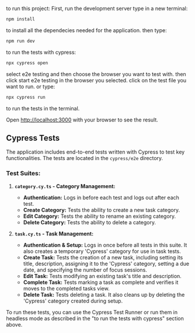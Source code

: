 to run this project: First, run the development server
type in a new terminal:
```bash
npm install
```
to install all the dependecies needed for the application.
then type:
```bash
npm run dev
```
to run the tests with cypress:
```bash
npx cypress open
```
select e2e testing and then choose the browser you want to test with. then click start e2e testing in the browser you selected.
click on the test file you want to run.
or type:
```bash
npx cypress run
```
to run the tests in the terminal.

Open [http://localhost:3000](http://localhost:3000) with your browser to see the result.

## Cypress Tests

The application includes end-to-end tests written with Cypress to test key functionalities. The tests are located in the `cypress/e2e` directory.

### Test Suites:

1.  **`category.cy.ts` - Category Management:**
    *   **Authentication:** Logs in before each test and logs out after each test.
    *   **Create Category:** Tests the ability to create a new task category.
    *   **Edit Category:** Tests the ability to rename an existing category.
    *   **Delete Category:** Tests the ability to delete a category.

2.  **`task.cy.ts` - Task Management:**
    *   **Authentication & Setup:** Logs in once before all tests in this suite. It also creates a temporary 'Cypress' category for use in task tests.
    *   **Create Task:** Tests the creation of a new task, including setting its title, description, assigning it to the 'Cypress' category, setting a due date, and specifying the number of focus sessions.
    *   **Edit Task:** Tests modifying an existing task's title and description.
    *   **Complete Task:** Tests marking a task as complete and verifies it moves to the completed tasks view.
    *   **Delete Task:** Tests deleting a task. It also cleans up by deleting the 'Cypress' category created during setup.

To run these tests, you can use the Cypress Test Runner or run them in headless mode as described in the "to run the tests with cypress" section above.


